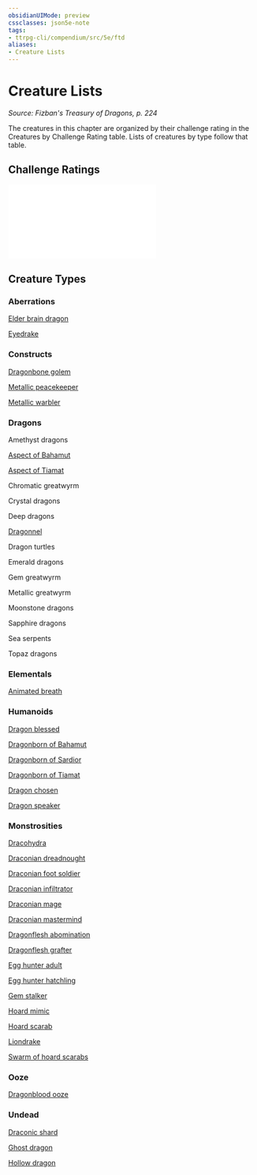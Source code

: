 ```yaml
---
obsidianUIMode: preview
cssclasses: json5e-note
tags:
- ttrpg-cli/compendium/src/5e/ftd
aliases:
- Creature Lists
---
```

# Creature Lists
*Source: Fizban's Treasury of Dragons, p. 224* 

The creatures in this chapter are organized by their challenge rating in the Creatures by Challenge Rating table. Lists of creatures by type follow that table.

## Challenge Ratings

![Challenge Ratings; Creatures by Challenge Rating](/3-Mechanics/CLI/Compendium/tables/challenge-ratings-creatures-by-challenge-rating-ftd.md)

## Creature Types

### Aberrations

[Elder brain dragon](/3-Mechanics/CLI/Compendium/bestiary/aberration/elder-brain-dragon-ftd.md)

[Eyedrake](/3-Mechanics/CLI/Compendium/bestiary/aberration/eyedrake-ftd.md)

### Constructs

[Dragonbone golem](/3-Mechanics/CLI/Compendium/bestiary/construct/dragonbone-golem-ftd.md)

[Metallic peacekeeper](/3-Mechanics/CLI/Compendium/bestiary/construct/metallic-peacekeeper-ftd.md)

[Metallic warbler](/3-Mechanics/CLI/Compendium/bestiary/construct/metallic-warbler-ftd.md)

### Dragons

Amethyst dragons

[Aspect of Bahamut](/3-Mechanics/CLI/Compendium/bestiary/dragon/aspect-of-bahamut-ftd.md)

[Aspect of Tiamat](/3-Mechanics/CLI/Compendium/bestiary/dragon/aspect-of-tiamat-ftd.md)

Chromatic greatwyrm

Crystal dragons

Deep dragons

[Dragonnel](/3-Mechanics/CLI/Compendium/bestiary/dragon/dragonnel-ftd.md)

Dragon turtles

Emerald dragons

Gem greatwyrm

Metallic greatwyrm

Moonstone dragons

Sapphire dragons

Sea serpents

Topaz dragons

### Elementals

[Animated breath](/3-Mechanics/CLI/Compendium/bestiary/elemental/animated-breath-ftd.md)

### Humanoids

[Dragon blessed](/3-Mechanics/CLI/Compendium/bestiary/humanoid/dragon-blessed-ftd.md)

[Dragonborn of Bahamut](/3-Mechanics/CLI/Compendium/bestiary/humanoid/dragonborn-of-bahamut-ftd.md)

[Dragonborn of Sardior](/3-Mechanics/CLI/Compendium/bestiary/humanoid/dragonborn-of-sardior-ftd.md)

[Dragonborn of Tiamat](/3-Mechanics/CLI/Compendium/bestiary/humanoid/dragonborn-of-tiamat-ftd.md)

[Dragon chosen](/3-Mechanics/CLI/Compendium/bestiary/humanoid/dragon-chosen-ftd.md)

[Dragon speaker](/3-Mechanics/CLI/Compendium/bestiary/humanoid/dragon-speaker-ftd.md)

### Monstrosities

[Dracohydra](/3-Mechanics/CLI/Compendium/bestiary/monstrosity/dracohydra-ftd.md)

[Draconian dreadnought](/3-Mechanics/CLI/Compendium/bestiary/monstrosity/draconian-dreadnought-ftd.md)

[Draconian foot soldier](/3-Mechanics/CLI/Compendium/bestiary/monstrosity/draconian-foot-soldier-ftd.md)

[Draconian infiltrator](/3-Mechanics/CLI/Compendium/bestiary/monstrosity/draconian-infiltrator-ftd.md)

[Draconian mage](/3-Mechanics/CLI/Compendium/bestiary/monstrosity/draconian-mage-ftd.md)

[Draconian mastermind](/3-Mechanics/CLI/Compendium/bestiary/monstrosity/draconian-mastermind-ftd.md)

[Dragonflesh abomination](/3-Mechanics/CLI/Compendium/bestiary/monstrosity/dragonflesh-abomination-ftd.md)

[Dragonflesh grafter](/3-Mechanics/CLI/Compendium/bestiary/monstrosity/dragonflesh-grafter-ftd.md)

[Egg hunter adult](/3-Mechanics/CLI/Compendium/bestiary/monstrosity/egg-hunter-adult-ftd.md)

[Egg hunter hatchling](/3-Mechanics/CLI/Compendium/bestiary/monstrosity/egg-hunter-hatchling-ftd.md)

[Gem stalker](/3-Mechanics/CLI/Compendium/bestiary/monstrosity/gem-stalker-ftd.md)

[Hoard mimic](/3-Mechanics/CLI/Compendium/bestiary/monstrosity/hoard-mimic-ftd.md)

[Hoard scarab](/3-Mechanics/CLI/Compendium/bestiary/monstrosity/hoard-scarab-ftd.md)

[Liondrake](/3-Mechanics/CLI/Compendium/bestiary/monstrosity/liondrake-ftd.md)

[Swarm of hoard scarabs](/3-Mechanics/CLI/Compendium/bestiary/monstrosity/swarm-of-hoard-scarabs-ftd.md)

### Ooze

[Dragonblood ooze](/3-Mechanics/CLI/Compendium/bestiary/ooze/dragonblood-ooze-ftd.md)

### Undead

[Draconic shard](/3-Mechanics/CLI/Compendium/bestiary/undead/draconic-shard-ftd.md)

[Ghost dragon](/3-Mechanics/CLI/Compendium/bestiary/undead/ghost-dragon-ftd.md)

[Hollow dragon](/3-Mechanics/CLI/Compendium/bestiary/undead/hollow-dragon-ftd.md)